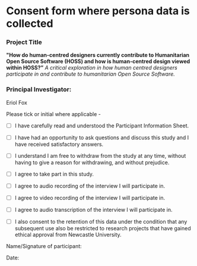 # Consent form where persona data is collected


### Project Title
**"How do human-centred designers currently contribute to Humanitarian Open Source Software (HOSS) and how is human-centred design viewed within HOSS?”**
_A critical exploration in how human centred designers participate in and contribute to humanitarian Open Source Software._

### Principal Investigator: 
Eriol Fox

Please tick or initial where applicable - 

- [ ] I have carefully read and understood the Participant Information Sheet.

- [ ] I have had an opportunity to ask questions and discuss this study and I have received satisfactory answers.

- [ ] I understand I am free to withdraw from the study at any time, without having to give a reason for withdrawing, and without prejudice.

- [ ] I agree to take part in this study.

- [ ] I agree to audio recording of the interview I will participate in.

- [ ] I agree to video recording of the interview I will participate in.

- [ ] I agree to audio transcription of the interview I will participate in.

- [ ] I also consent to the retention of this data under the condition that any subsequent use also be restricted to research projects that have gained ethical approval from Newcastle University.  


Name/Signature of participant: 

Date: 
